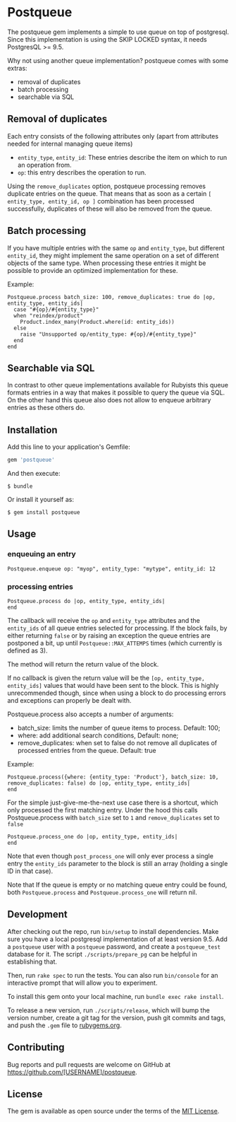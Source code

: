 # Postqueue

The postqueue gem implements a simple to use queue on top of postgresql. Since this implementation is using the SKIP LOCKED
syntax, it needs PostgresQL >= 9.5.

Why not using another queue implementation? postqueue comes with some extras:

- removal of duplicates
- batch processing
- searchable via SQL

## Removal of duplicates

Each entry consists of the following attributes only (apart from attributes needed for internal managing queue items)

- `entity_type`, `entity_id`: These entries describe the item on which to run an operation from.
- `op`: this entry describes the operation to run. 

Using the `remove_duplicates` option, postqueue processing removes duplicate entries on the queue. That means that as soon 
as a certain `[ entity_type, entity_id, op ]` combination has been processed successfully, duplicates of these will also
be removed from the queue.

## Batch processing

If you have multiple entries with the same `op` and `entity_type`, but different `entity_id`, they might 
implement the same operation on a set of different objects of the same type. When processing these entries
it might be possible to provide an optimized implementation for these.

Example:

    Postqueue.process batch_size: 100, remove_duplicates: true do |op, entity_type, entity_ids|
      case "#{op}/#{entity_type}"
      when "reindex/product"
        Product.index_many(Product.where(id: entity_ids))
      else
        raise "Unsupported op/entity_type: #{op}/#{entity_type}"
      end
    end

## Searchable via SQL

In contrast to other queue implementations available for Rubyists this queue formats entries in a way that
makes it possible to query the queue via SQL. On the other hand this queue also does not allow to 
enqueue arbitrary entries as these others do.

## Installation

Add this line to your application's Gemfile:

```ruby
gem 'postqueue'
```

And then execute:

    $ bundle

Or install it yourself as:

    $ gem install postqueue

## Usage

### enqueuing an entry

    Postqueue.enqueue op: "myop", entity_type: "mytype", entity_id: 12

### processing entries

    Postqueue.process do |op, entity_type, entity_ids|
    end

The callback will receive the `op` and `entity_type` attributes and the `entity_ids` of all queue entries
selected for processing. If the block fails, by either returning `false` or by raising an exception the
queue entries are postponed a bit, up until `Postqueue::MAX_ATTEMPS` times (which currently is defined as 3).

The method will return the return value of the block. 

If no callback is given the return value will be the `[op, entity_type, entity_ids]` values that would have
been sent to the block. This is highly unrecommended though, since when using a block to do processing errors
and exceptions can properly be dealt with.

Postqueue.process also accepts a number of arguments:

- batch_size: limits the number of queue items to process. Default: 100;
- where: add additional search conditions, Default: none;
- remove_duplicates: when set to false do not remove all duplicates of processed entries from the queue. Default: true

Example:

    Postqueue.process({where: {entity_type: 'Product'}, batch_size: 10, remove_duplicates: false) do |op, entity_type, entity_ids|
    end

For the simple just-give-me-the-next use case there is a shortcut, which only processed the first matching entry. Under the hood this calls Postqueue.process with `batch_size` set to `1` and `remove_duplicates` set to `false`

    Postqueue.process_one do |op, entity_type, entity_ids|
    end

Note that even though `post_process_one` will only ever process a single entry the `entity_ids` parameter to the block is still an array (holding a single ID in that case).

Note that If the queue is empty or no matching queue entry could be found, both `Postqueue.process` and `Postqueue.process_one` will return nil.
 
## Development

After checking out the repo, run `bin/setup` to install dependencies. Make sure you have a local postgresql implementation of
at least version 9.5. Add a `postqueue` user with a `postqueue` password, and create a `postqueue_test` database for it. 
The script `./scripts/prepare_pg` can be helpful in establishing that.

Then, run `rake spec` to run the tests. You can also run `bin/console` for an interactive prompt that will allow you to experiment.

To install this gem onto your local machine, run `bundle exec rake install`. 

To release a new version, run `./scripts/release`, which will bump the version number, create a git tag for the version, push git commits and tags, and push the `.gem` file to [rubygems.org](https://rubygems.org).

## Contributing

Bug reports and pull requests are welcome on GitHub at https://github.com/[USERNAME]/postqueue.


## License

The gem is available as open source under the terms of the [MIT License](http://opensource.org/licenses/MIT).

